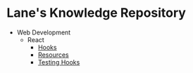 # Lane's Knowledge Repository

- Web Development
  - React
    * [Hooks](web-development/react/hooks.md)
    * [Resources](web-development/react/resources.md)
    * [Testing Hooks](web-development/react/testing-hooks.md)
